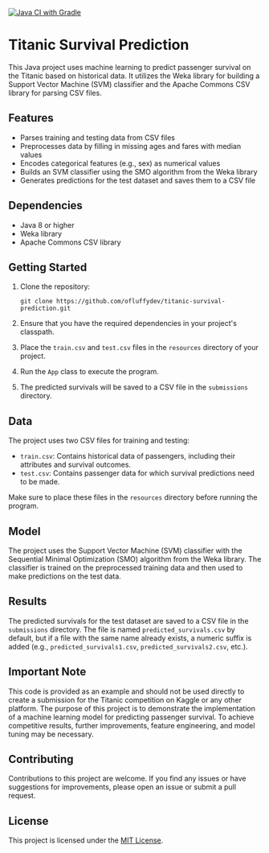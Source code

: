 [![Java CI with Gradle](https://github.com/ofluffydev/Kaggle-Titanic/actions/workflows/gradle.yml/badge.svg?branch=main)](https://github.com/ofluffydev/Kaggle-Titanic/actions/workflows/gradle.yml)

# Titanic Survival Prediction

This Java project uses machine learning to predict passenger survival on the Titanic based on historical data. It utilizes the Weka library for building a Support Vector Machine (SVM) classifier and the Apache Commons CSV library for parsing CSV files.

## Features

- Parses training and testing data from CSV files
- Preprocesses data by filling in missing ages and fares with median values
- Encodes categorical features (e.g., sex) as numerical values
- Builds an SVM classifier using the SMO algorithm from the Weka library
- Generates predictions for the test dataset and saves them to a CSV file

## Dependencies

- Java 8 or higher
- Weka library
- Apache Commons CSV library

## Getting Started

1. Clone the repository:
   ```
   git clone https://github.com/ofluffydev/titanic-survival-prediction.git
   ```

2. Ensure that you have the required dependencies in your project's classpath.

3. Place the `train.csv` and `test.csv` files in the `resources` directory of your project.

4. Run the `App` class to execute the program.

5. The predicted survivals will be saved to a CSV file in the `submissions` directory.

## Data

The project uses two CSV files for training and testing:

- `train.csv`: Contains historical data of passengers, including their attributes and survival outcomes.
- `test.csv`: Contains passenger data for which survival predictions need to be made.

Make sure to place these files in the `resources` directory before running the program.

## Model

The project uses the Support Vector Machine (SVM) classifier with the Sequential Minimal Optimization (SMO) algorithm from the Weka library. The classifier is trained on the preprocessed training data and then used to make predictions on the test data.

## Results

The predicted survivals for the test dataset are saved to a CSV file in the `submissions` directory. The file is named `predicted_survivals.csv` by default, but if a file with the same name already exists, a numeric suffix is added (e.g., `predicted_survivals1.csv`, `predicted_survivals2.csv`, etc.).

## Important Note

This code is provided as an example and should not be used directly to create a submission for the Titanic competition on Kaggle or any other platform. The purpose of this project is to demonstrate the implementation of a machine learning model for predicting passenger survival. To achieve competitive results, further improvements, feature engineering, and model tuning may be necessary.

## Contributing

Contributions to this project are welcome. If you find any issues or have suggestions for improvements, please open an issue or submit a pull request.

## License

This project is licensed under the [MIT License](LICENSE.md).
